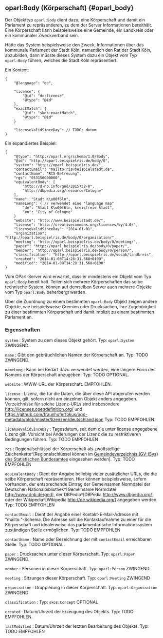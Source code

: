 oparl:Body (Körperschaft)   {#oparl_body}
------------------------

Der Objekttyp `oparl:Body` dient dazu, eine Körperschaft und damit ein
Parlament zu repräsentieren, zu dem der Server Informationen bereithält.
Eine Körperschaft kann beispielsweise eine Gemeinde, ein Landkreis oder 
ein kommunaler Zweckverband sein.

Hätte das System beispielsweise den Zweck, Informationen über das kommunale
Parlament der Stadt Köln, namentlich den Rat der Stadt Köln, abzubilden,
dann müsste dieses System dazu ein Objekt vom Typ `oparl:Body` führen, welches
die Stadt Köln repräsentiert.

Ein Kontext:

~~~~~
{
    "@language": "de",
    
    "license": {
        "@id": "dc:license",
        "@type": "@id"
    },
    "exactMatch": {
        "@id": "skos:exactMatch",
        "@type": "@id"
    }
    
    "licenseValidSinceDay": // TODO: datum
}
~~~~~

Ein expandiertes Beispiel:

~~~~~  {#oparlbody_ex1 .json}
{
    "@type": "http://oparl.org/schema/1.0/Body",
    "@id": "http://oparl.beispielris.de/body/0",
    "system": "http://oparl.beispielris.de/",
    "contactEmail": "mailto:ris@beispielstadt.de",
    "contactName": "RIS-Betreuung",
    "rgs": "053150000000",
    "equivalentBody": [
        "http://d-nb.info/gnd/2015732-0",
        "http://dbpedia.org/resource/Cologne"
    ],
    "name": "Stadt K\u00f6ln",
    "nameLong": { // verwendet eine "language map"
        "de": "Stadt K\u00f6ln, kreisfreie Stadt",
        "en": "City of Cologne"
    }
    "website": "http://www.beispielstadt.de/",
    "license": "http://creativecommons.org/licenses/by/4.0/",
    "licenseValidSinceDay": "2014-01-01",
    "organization": "http://oparl.beispielris.de/body/0/organisation/",
    "meeting": "http://oparl.beispielris.de/body/0/meeting/",
    "paper": "http://oparl.beispielris.de/body/0/paper/",
    "member": "http://oparl.beispielris.de/body/0/person/",
    "classification": "http://oparl.beispielris.de/vocab/landkreis",
    "created": "2014-01-08T14:28:31.568+0100",
    "modified": "2014-01-08T14:28:31.568+0100"
}
~~~~~

Vom OParl-Server wird erwartet, dass er mindestens
ein Objekt vom Typ `oparl:Body` bereit hält. Teilen sich mehrere Körperschaften
das selbe technische System, können auf demselben Server auch mehrere
Objekte vom Typ `oparl:Body` beherbergt werden.

Über die Zuordnung zu einem bestimmten `oparl:Body` Objekt zeigen andere
Objekte, wie beispielsweise Gremien oder Drucksachen, ihre Zugehörigkeit
zu einer bestimmten Körperschaft und damit implizit zu einem bestimmten
Parlament an.

### Eigenschaften

`system`
:   System zu dem dieses Objekt gehört.
    Typ: `oparl:System`
    ZWINGEND.

`name`
:   Gibt den gebräuchlichen Namen der Körperschaft an.
    Typ: TODO
    ZWINGEND.

`nameLong`
:   Kann bei Bedarf dazu verwendet werden, eine längere Form des 
    Namens der Körperschaft anzugeben.
    Typ: TODO
    OPTIONAL.

`website`
:   WWW-URL der Körperschaft.
    EMPFOHLEN.

`license`
:   Lizenz, die für die Daten, die über diese API abgerufen werden
    können, gilt, sofern nicht am einzelnen Objekt anders angegeben. Verzeichnisse für solche Lizenz-URLs
    sind insbesondere
    http://licenses.opendefinition.org/ und
    https://github.com/fraunhoferfokus/ogd-metadata/blob/master/lizenzen/deutschland.json
    Typ: TODO
    EMPFOHLEN.

`licenseValidSinceDay`
:   Tagesdatum, seit dem die unter license angegebene Lizenz gilt.
    Vorsicht bei Änderungen der Lizenz die zu restriktiveren Bedingungen führen.
    Typ: TODO
    EMPFOHLEN

`rgs`
:   Regionalschlüssel der Körperschaft als zwölfstellige Zeichenkette^[Regionalschlüssel können im [Gemeindeverzeichnis (GV-ISys) des Statistischen Bundesamtes](https://www.destatis.de/DE/ZahlenFakten/LaenderRegionen/Regionales/Gemeindeverzeichnis/Gemeindeverzeichnis.html) eingesehen werden].
    Typ: TODO
    EMPFOHLEN

`equivalentBody`
:   Dient der Angabe beliebig vieler zusätzlicher URLs, die die selbe Körperschaft
    repräsentieren. Hier können beispielsweise,
    sofern vorhanden, der entsprechende Eintrag der Gemeinsamen Normdatei der Deutschen Nationalbibliothek^[Gemeinsame Normdatei <http://www.dnb.de/gnd>],
    der DBPedia^[DBPedia <http://www.dbpedia.org/>] oder der Wikipedia^[Wikipedia <http://de.wikipedia.org/>] angegeben werden.
    Typ: TODO
    EMPFOHLEN

`contactEmail`
:   Dient der Angabe einer Kontakt-E-Mail-Adresse mit "mailto:"-Schema.
    Die Adresse soll die Kontaktaufnahme zu einer für die Körperschaft
    und idealerweise das parlamentarische Informationssystem zuständigen Stelle
    ermöglichen.
    Typ: TODO
    EMPFOHLEN

`contactName`
:   Name oder Bezeichnung der mit `contactEmail` erreichbaren Stelle.
    Typ: TODO
    OPTIONAL.

`paper`
:   Drucksachen unter dieser Körperschaft.
    Typ: `oparl:Paper`
    ZWINGEND.

`member`
:   Personen in dieser Körperschaft.
    Typ: `oparl:Person`
    ZWINGEND.

`meeting`
:   Sitzungen dieser Körperschaft.
    Typ: `oparl:Meeting`
    ZWINGEND

`organization`
:   Gruppierung in dieser Körperschaft.
    Typ: `oparl:Organization`
    ZWINGEND

`classification`
:   Typ: `skos:Concept`
    OPTIONAL

`created`
:   Datum/Uhrzeit der Erzeugung des Objekts.
    Typ: TODO
    EMPFOHLEN.

`lastModified`
:   Datum/Uhrzeit der letzten Bearbeitung des Objekts.
    Typ: TODO
    EMPFOHLEN
